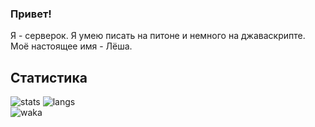 ### Привет!
Я - серверок. Я умею писать на питоне и немного на джаваскрипте.  
Моё настоящее имя - Лёша.  

## Статистика
![stats](https://github-readme-stats.vercel.app/api?username=server-ok&show_icons=true&theme=radical&locale=en&custom_title=serverok&hide_border=true&border_radius=25)
![langs](https://github-readme-stats.vercel.app/api/top-langs/?username=server-ok&theme=radical&layout=compact&hide_border=true&border_radius=25)  
![waka](https://github-readme-stats.vercel.app/api/wakatime?username=serverok&theme=radical&layout=compact&hide_border=true&border_radius=25)
